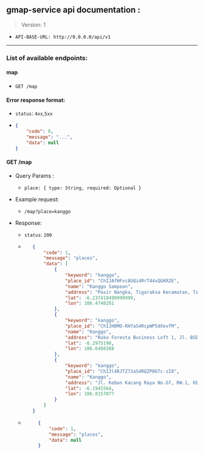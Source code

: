 ## gmap-service api documentation :
> Version: 1
- ```API-BASE-URL: http://0.0.0.0/api/v1```

-------

### List of available endpoints:

#### map
- `GET /map`

#### Error response format:
 - `status`: `4xx`,`5xx`
 - ```json 
   {
       "code": 0,
       "message": "...",
       "data": null
   }
   ```

#### GET /map
- Query Params :
  - `place: {
         type: String,
         required: Optional
      }`
     
- Example request:
  - `/map?place=kanggo`
  
- Response:
  - `status`: `200`
  - ```json
       {
           "code": 1,
           "message": "places",
           "data": [
               {
                   "keyword": "kanggo",
                   "place_id": "ChIJAfHFvc8GQi4RrT44xQGKR2E",
                   "name": "Kanggo Sampean",
                   "address": "Pasir Nangka, Tigaraksa Kecamatan, Tangerang, Banten 15720, Indonesia",
                   "lat": -6.237410499999999,
                   "lon": 106.4740201
               },
               {
                   "keyword": "kanggo",
                   "place_id": "ChIJH0MO-RH7aS4RcpWP5dXevfM",
                   "name": "Kanggo",
                   "address": "Ruko Foresta Business Loft 1, Jl. BSD Raya Utama No.32, BSD City, Kec. Pagedangan, Tangerang, Banten 15339, Indonesia",
                   "lat": -6.2975198,
                   "lon": 106.6408388
               },
               {
                   "keyword": "kanggo",
                   "place_id": "ChIJl4RJTZ72aS4RQZP86Tc-zI8",
                   "name": "Kanggo",
                   "address": "Jl. Kebon Kacang Raya No.G7, RW.1, Kb. Melati, Kecamatan Tanah Abang, Kota Jakarta Pusat, Daerah Khusus Ibukota Jakarta 10240, Indonesia",
                   "lat": -6.1945564,
                   "lon": 106.8157077
               }
           ]
       }
    ```
  - ```json
         {
             "code": 1,
             "message": "places",
             "data": null
         }
      ```